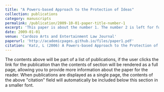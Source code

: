 ```yaml
---
title: "A Powers-based Approach to the Protection of Ideas"
collection: publications
category: manuscripts
permalink: /publication/2009-10-01-paper-title-number-1
excerpt: 'This paper is about the number 1. The number 2 is left for future work.'
date: 2009-01-01
venue: 'Cardozo Arts and Entertainment Law Journal'
paperurl: 'http://academicpages.github.io/files/paper1.pdf'
citation: 'Katz, L (2006) A Powers-based Approach to the Protection of Ideas, 23 Cardozo Arts and Entertainment Law Journal 687'
---
```

The contents above will be part of a list of publications, if the user clicks the link for the publication than the contents of section will be rendered as a full page, allowing you to provide more information about the paper for the reader. When publications are displayed as a single page, the contents of the above "citation" field will automatically be included below this section in a smaller font.
